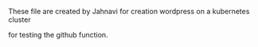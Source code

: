 These file are created by Jahnavi for creation wordpress on a kubernetes cluster

for testing the github function.
